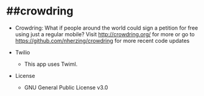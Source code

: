 ##crowdring
==============

+ Crowdring: What if people around the world could sign a petition for free using just a regular mobile? Visit http://crowdring.org/ for more or go to https://github.com/nherzing/crowdring for more recent code updates

+ Twilio
  
  + This app uses Twiml. 
  
+ License
  
  + GNU General Public License v3.0